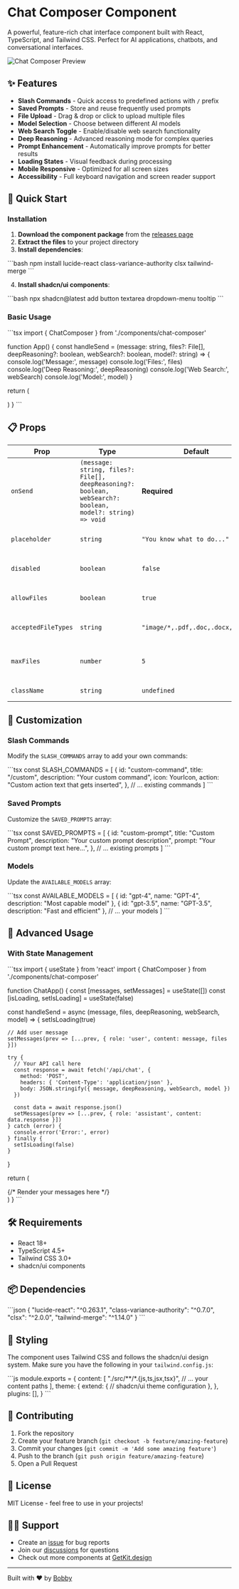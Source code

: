 # Chat Composer Component

A powerful, feature-rich chat interface component built with React, TypeScript, and Tailwind CSS. Perfect for AI applications, chatbots, and conversational interfaces.

![Chat Composer Preview](https://hebbkx1anhila5yf.public.blob.vercel-storage.com/CleanShot%202025-09-06%20at%2013.43.21%402x-R7GjMpzJzPHA4pgH7hxNV5whQGZMch.png)

## ✨ Features

- **Slash Commands** - Quick access to predefined actions with `/` prefix
- **Saved Prompts** - Store and reuse frequently used prompts
- **File Upload** - Drag & drop or click to upload multiple files
- **Model Selection** - Choose between different AI models
- **Web Search Toggle** - Enable/disable web search functionality
- **Deep Reasoning** - Advanced reasoning mode for complex queries
- **Prompt Enhancement** - Automatically improve prompts for better results
- **Loading States** - Visual feedback during processing
- **Mobile Responsive** - Optimized for all screen sizes
- **Accessibility** - Full keyboard navigation and screen reader support

## 🚀 Quick Start

### Installation

1. **Download the component package** from the [releases page](https://github.com/yourusername/chat-composer/releases)
2. **Extract the files** to your project directory
3. **Install dependencies**:

\`\`\`bash
npm install lucide-react class-variance-authority clsx tailwind-merge
\`\`\`

4. **Install shadcn/ui components**:

\`\`\`bash
npx shadcn@latest add button textarea dropdown-menu tooltip
\`\`\`

### Basic Usage

\`\`\`tsx
import { ChatComposer } from './components/chat-composer'

function App() {
  const handleSend = (message: string, files?: File[], deepReasoning?: boolean, webSearch?: boolean, model?: string) => {
    console.log('Message:', message)
    console.log('Files:', files)
    console.log('Deep Reasoning:', deepReasoning)
    console.log('Web Search:', webSearch)
    console.log('Model:', model)
  }

  return (
    <div className="max-w-4xl mx-auto p-4">
      <ChatComposer
        onSend={handleSend}
        placeholder="Ask me anything..."
        allowFiles={true}
        maxFiles={5}
      />
    </div>
  )
}
\`\`\`

## 📋 Props

| Prop | Type | Default | Description |
|------|------|---------|-------------|
| `onSend` | `(message: string, files?: File[], deepReasoning?: boolean, webSearch?: boolean, model?: string) => void` | **Required** | Callback when user sends a message |
| `placeholder` | `string` | `"You know what to do..."` | Placeholder text for the input |
| `disabled` | `boolean` | `false` | Disable the entire component |
| `allowFiles` | `boolean` | `true` | Enable/disable file upload functionality |
| `acceptedFileTypes` | `string` | `"image/*,.pdf,.doc,.docx,.txt"` | Accepted file types for upload |
| `maxFiles` | `number` | `5` | Maximum number of files that can be uploaded |
| `className` | `string` | `undefined` | Additional CSS classes |

## 🎨 Customization

### Slash Commands

Modify the `SLASH_COMMANDS` array to add your own commands:

\`\`\`tsx
const SLASH_COMMANDS = [
  {
    id: "custom-command",
    title: "/custom",
    description: "Your custom command",
    icon: YourIcon,
    action: "Custom action text that gets inserted",
  },
  // ... existing commands
]
\`\`\`

### Saved Prompts

Customize the `SAVED_PROMPTS` array:

\`\`\`tsx
const SAVED_PROMPTS = [
  {
    id: "custom-prompt",
    title: "Custom Prompt",
    description: "Your custom prompt description",
    prompt: "Your custom prompt text here...",
  },
  // ... existing prompts
]
\`\`\`

### Models

Update the `AVAILABLE_MODELS` array:

\`\`\`tsx
const AVAILABLE_MODELS = [
  { id: "gpt-4", name: "GPT-4", description: "Most capable model" },
  { id: "gpt-3.5", name: "GPT-3.5", description: "Fast and efficient" },
  // ... your models
]
\`\`\`

## 🎯 Advanced Usage

### With State Management

\`\`\`tsx
import { useState } from 'react'
import { ChatComposer } from './components/chat-composer'

function ChatApp() {
  const [messages, setMessages] = useState([])
  const [isLoading, setIsLoading] = useState(false)

  const handleSend = async (message, files, deepReasoning, webSearch, model) => {
    setIsLoading(true)
    
    // Add user message
    setMessages(prev => [...prev, { role: 'user', content: message, files }])
    
    try {
      // Your API call here
      const response = await fetch('/api/chat', {
        method: 'POST',
        headers: { 'Content-Type': 'application/json' },
        body: JSON.stringify({ message, deepReasoning, webSearch, model })
      })
      
      const data = await response.json()
      setMessages(prev => [...prev, { role: 'assistant', content: data.response }])
    } catch (error) {
      console.error('Error:', error)
    } finally {
      setIsLoading(false)
    }
  }

  return (
    <div className="flex flex-col h-screen">
      <div className="flex-1 overflow-y-auto p-4">
        {/* Render your messages here */}
      </div>
      <ChatComposer
        onSend={handleSend}
        disabled={isLoading}
      />
    </div>
  )
}
\`\`\`

## 🛠 Requirements

- React 18+
- TypeScript 4.5+
- Tailwind CSS 3.0+
- shadcn/ui components

## 📦 Dependencies

\`\`\`json
{
  "lucide-react": "^0.263.1",
  "class-variance-authority": "^0.7.0",
  "clsx": "^2.0.0",
  "tailwind-merge": "^1.14.0"
}
\`\`\`

## 🎨 Styling

The component uses Tailwind CSS and follows the shadcn/ui design system. Make sure you have the following in your `tailwind.config.js`:

\`\`\`js
module.exports = {
  content: [
    "./src/**/*.{js,ts,jsx,tsx}",
    // ... your content paths
  ],
  theme: {
    extend: {
      // shadcn/ui theme configuration
    },
  },
  plugins: [],
}
\`\`\`

## 🤝 Contributing

1. Fork the repository
2. Create your feature branch (`git checkout -b feature/amazing-feature`)
3. Commit your changes (`git commit -m 'Add some amazing feature'`)
4. Push to the branch (`git push origin feature/amazing-feature`)
5. Open a Pull Request

## 📄 License

MIT License - feel free to use in your projects!

## 🙋‍♂️ Support

- Create an [issue](https://github.com/yourusername/chat-composer/issues) for bug reports
- Join our [discussions](https://github.com/yourusername/chat-composer/discussions) for questions
- Check out more components at [GetKit.design](https://getkit.design)

---

Built with ❤️ by [Bobby](https://bobby.design)
